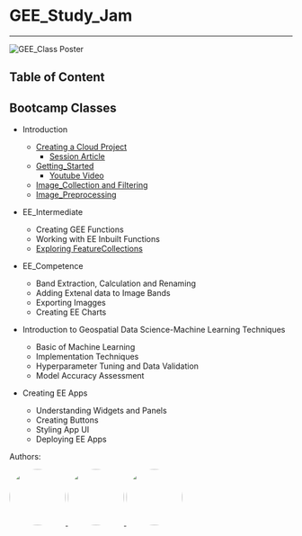 # GEE_Study_Jam 
 ------------------
 ![GEE_Class Poster](https://github.com/geedevsnairobi/GEE_Study_Jam/assets/119797704/62cd5c93-dfe8-4a4f-ae71-dd16e241dc12)

## Table of Content
## Bootcamp Classes
- Introduction
  - [Creating a Cloud Project](https://github.com/geedevsnairobi/GEE_Study_Jam/tree/main/Creating%20a%20Cloud%20Project)
     - [Session Article](https://dev.to/geedevs-nairobi/creating-an-earth-engine-cloud-project-4gja)
  - [Getting_Started](https://github.com/geedevsnairobi/GEE_Study_Jam/tree/main/EE_Basics)
     - [Youtube Video](https://www.youtube.com/channel/UCggohTWwWZBRWecDLsvqiyg)
  - [Image_Collection and Filtering](https://github.com/geedevsnairobi/GEE_Study_Jam/blob/main/imageCollection/basics)
  - [Image_Preprocessing](https://github.com/geedevsnairobi/GEE_Study_Jam/blob/main/imageCollection/imageCollection%20preprocessing)
  
- EE_Intermediate
  - Creating GEE Functions
  - Working with EE Inbuilt Functions
  - [Exploring FeatureCollections](https://github.com/geedevsnairobi/GEE_Boot-Camp-Classes/blob/main/Feature%20Collection%20Exploration/Feature%20Collections%20and%20Area%20Calculation)
- EE_Competence
  - Band Extraction, Calculation and Renaming
  - Adding Extenal data to Image Bands
  - Exporting Imagges 
  - Creating EE Charts
- Introduction to Geospatial Data Science-Machine Learning Techniques
  - Basic of Machine Learning
  - Implementation Techniques
  - Hyperparameter Tuning and Data Validation
  - Model Accuracy Assessment
- Creating EE Apps
  - Understanding Widgets and Panels
  - Creating Buttons
  - Styling App UI
  - Deploying EE Apps

Authors:


  <a href="https://github.com/geedevsnairobi/GEE_Study_Jam/graphs/contributors">
     <img src="https://media.licdn.com/dms/image/C4D03AQGsRi9pJ8SZEg/profile-displayphoto-shrink_200_200/0/1584415555715?e=1702512000&v=beta&t=gvX9G5mPVg5uRGzoehlAXHJZOR9iYruZ_lUhm78xOiQ" width=100 style="border-radius:50%"/>
 <img src="https://avatars.githubusercontent.com/u/55980747?v=4" width=100 style="border-radius:50%"/>

  <img src="https://media.licdn.com/dms/image/D4D03AQFnMLneacygcw/profile-displayphoto-shrink_200_200/0/1677416062628?e=1702512000&v=beta&t=fTsMioRPJ3UCZfoI3Iq3jdCZBZhE4gO6nM3nYFMagdM" width=100 style="border-radius:50%"/>
 </a>
 
    
